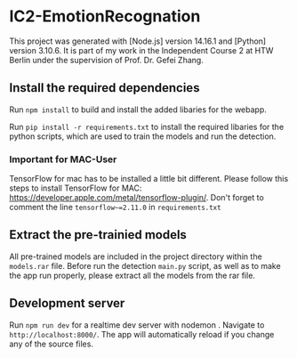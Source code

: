 # IC2-EmotionRecognation

This project was generated with [Node.js] version 14.16.1 and [Python] version 3.10.6.
It is part of my work in the Independent Course 2 at HTW Berlin under the supervision of Prof. Dr. Gefei Zhang. 

## Install the required dependencies

Run `npm install` to build and install the added libaries for the webapp.

Run `pip install -r requirements.txt` to install the required libaries for the python scripts, which are used to train the models and run the detection.

### Important for MAC-User

TensorFlow for mac has to be installed a little bit different. Please follow this steps to install TensorFlow for MAC: https://developer.apple.com/metal/tensorflow-plugin/. Don't forget to comment the line `tensorflow~=2.11.0` in `requirements.txt`

## Extract the pre-trainied models

All pre-trained models are included in the project directory within the `models.rar` file.
Before run the detection `main.py` script, as well as to make the app run properly, please extract all the models from the rar file.

## Development server

Run `npm run dev` for a realtime dev server with nodemon . Navigate to `http://localhost:8000/`. The app will automatically reload if you change any of the source files.






